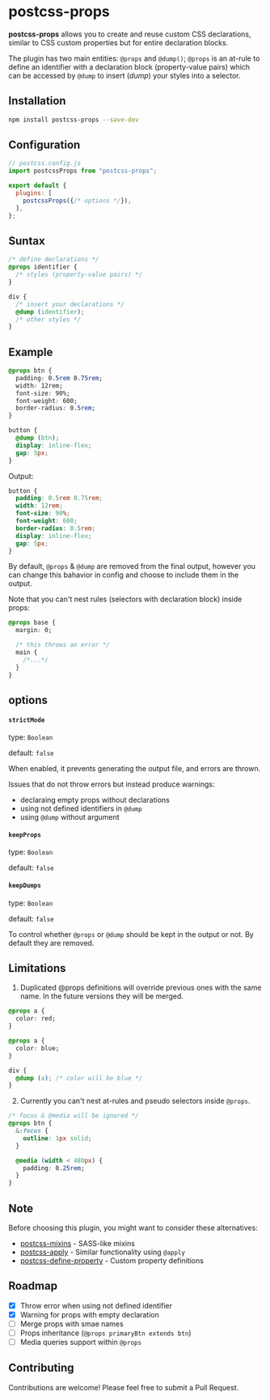 # postcss-props

**postcss-props** allows you to create and reuse custom CSS declarations, similar to CSS custom properties but for entire declaration blocks.

The plugin has two main entities: `@props` and `@dump()`; `@props` is an at-rule to define an identifier with a declaration block (property-value pairs) which can be accessed by `@dump` to insert (_dump_) your styles into a selector.


## Installation

```sh
npm install postcss-props --save-dev
```

## Configuration

```js
// postcss.config.js
import postcssProps from "postcss-props";

export default {
  plugins: [
    postcssProps({/* options */}),
  ],
};
```


## Suntax

```css
/* define declarations */
@props identifier {
  /* styles (property-value pairs) */
}

div {
  /* insert your declarations */
  @dump (identifier);
  /* other styles */
}
```

## Example

```css
@props btn {
  padding: 0.5rem 0.75rem;
  width: 12rem;
  font-size: 90%;
  font-weight: 600;
  border-radius: 0.5rem;
}

button {
  @dump (btn);
  display: inline-flex;
  gap: 5px;
}
```

Output:

```css
button {
  padding: 0.5rem 0.75rem;
  width: 12rem;
  font-size: 90%;
  font-weight: 600;
  border-radius: 0.5rem;
  display: inline-flex;
  gap: 5px;
}
```

By default, `@props` & `@dump` are removed from the final output, however you can change this bahavior in config and choose to include them in the output.

Note that you can't nest rules (selectors with declaration block) inside props:

```css
@props base {
  margin: 0;

  /* this throws an error */
  main {
    /*...*/
  }
}
```

## options

#### `strictMode`

type: `Boolean`

default: `false`

When enabled, it prevents generating the output file, and errors are thrown.

Issues that do not throw errors but instead produce warnings:
  - declaraing empty props without declarations
  - using not defined identifiers in `@dump`
  - using `@dump` without argument


#### `keepProps`

type: `Boolean`

default: `false`

#### `keepDumps`

type: `Boolean`

default: `false`

To control whether `@props` or `@dump` should be kept in the output or not. By default they are removed.

## Limitations

1. Duplicated @props definitions will override previous ones with the same name. In the future versions they will be merged.

```css
@props a {
  color: red;
}

@props a {
  color: blue;
}

div {
  @dump (a); /* color will be blue */
}
```

2. Currently you can't nest at-rules and pseudo selectors inside `@props`.

```css
/* focus & @media will be ignored */
@props btn {
  &:focus {
    outline: 1px solid;
  }

  @media (width < 480px) {
    padding: 0.25rem;
  }
}
```

## Note

Before choosing this plugin, you might want to consider these alternatives:

- [postcss-mixins](https://www.npmjs.com/package/postcss-mixins) - SASS-like mixins
- [postcss-apply](https://www.npmjs.com/package/postcss-apply) - Similar functionality using `@apply`
- [postcss-define-property](https://www.npmjs.com/package/postcss-define-property) - Custom property definitions

## Roadmap

- [x] Throw error when using not defined identifier
- [x] Warning for props with empty declaration
- [ ] Merge props with smae names
- [ ] Props inheritance (`@props primaryBtn extends btn`)
- [ ] Media queries support within `@props`

## Contributing

Contributions are welcome! Please feel free to submit a Pull Request.
